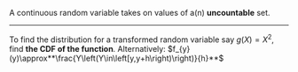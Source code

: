 A continuous random variable takes on values of a(n) **uncountable** set. 

***

To find the distribution for a transformed random variable say $g(X)=X^2$, find **the CDF of the function**.
Alternatively: $f_{y}(y)\approx**\frac{Y\left(Y\in\left[y,y+h\right)\right)}{h}**$



